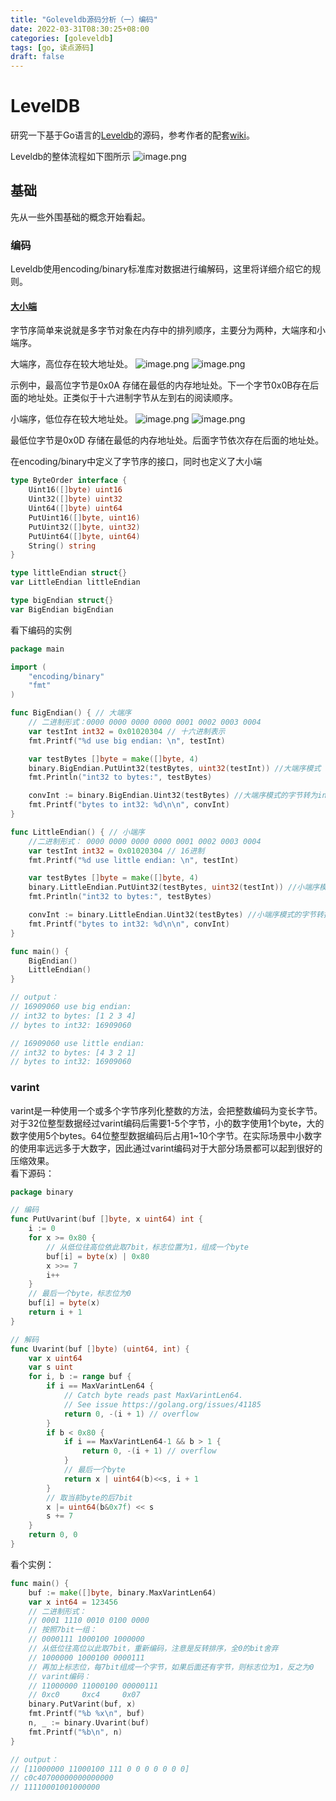 ```yaml
---
title: "Goleveldb源码分析（一）编码"
date: 2022-03-31T08:30:25+08:00
categories: [goleveldb]
tags: [go, 读点源码]
draft: false
---
```


 # LevelDB

研究一下基于Go语言的[Leveldb](https://github.com/syndtr/goleveldb)的源码，参考作者的配套[wiki](https://leveldb-handbook.readthedocs.io/zh/latest/rwopt.html)。

Leveldb的整体流程如下图所示
![image.png](https://cdn.jsdelivr.net/gh/wuliuqii/pic@master/img/image.png)    

 ## 基础

先从一些外围基础的概念开始看起。

### 编码

Leveldb使用encoding/binary标准库对数据进行编解码，这里将详细介绍它的规则。

 #### [大小端](https://www.wikiwand.com/en/Endianness)

字节序简单来说就是多字节对象在内存中的排列顺序，主要分为两种，大端序和小端序。

大端序，高位存在较大地址处。
![image.png](C:\Users\18273\Desktop\Anytype.20220331.082447.73\files\x_image.png) 
![image.png](C:\Users\18273\Desktop\Anytype.20220331.082447.73\files\9_image.png)    

示例中，最高位字节是0x0A 存储在最低的内存地址处。下一个字节0x0B存在后面的地址处。正类似于十六进制字节从左到右的阅读顺序。

小端序，低位存在较大地址处。
![image.png](C:\Users\18273\Desktop\Anytype.20220331.082447.73\files\b_image.png) 
![image.png](C:\Users\18273\Desktop\Anytype.20220331.082447.73\files\c_image.png)    

最低位字节是0x0D 存储在最低的内存地址处。后面字节依次存在后面的地址处。   

在encoding/binary中定义了字节序的接口，同时也定义了大小端   

```go
type ByteOrder interface {
	Uint16([]byte) uint16
	Uint32([]byte) uint32
	Uint64([]byte) uint64
	PutUint16([]byte, uint16)
	PutUint32([]byte, uint32)
	PutUint64([]byte, uint64)
	String() string
}

type littleEndian struct{}
var LittleEndian littleEndian

type bigEndian struct{}
var BigEndian bigEndian

```

看下编码的实例   

```go
package main

import (
	"encoding/binary"
	"fmt"
)

func BigEndian() { // 大端序
	// 二进制形式：0000 0000 0000 0000 0001 0002 0003 0004
	var testInt int32 = 0x01020304 // 十六进制表示
	fmt.Printf("%d use big endian: \n", testInt)

	var testBytes []byte = make([]byte, 4)
	binary.BigEndian.PutUint32(testBytes, uint32(testInt)) //大端序模式
	fmt.Println("int32 to bytes:", testBytes)

	convInt := binary.BigEndian.Uint32(testBytes) //大端序模式的字节转为int32
	fmt.Printf("bytes to int32: %d\n\n", convInt)
}

func LittleEndian() { // 小端序
	//二进制形式： 0000 0000 0000 0000 0001 0002 0003 0004
	var testInt int32 = 0x01020304 // 16进制
	fmt.Printf("%d use little endian: \n", testInt)

	var testBytes []byte = make([]byte, 4)
	binary.LittleEndian.PutUint32(testBytes, uint32(testInt)) //小端序模式
	fmt.Println("int32 to bytes:", testBytes)

	convInt := binary.LittleEndian.Uint32(testBytes) //小端序模式的字节转换
	fmt.Printf("bytes to int32: %d\n\n", convInt)
}

func main() {
	BigEndian()
	LittleEndian()
}

// output：
// 16909060 use big endian: 
// int32 to bytes: [1 2 3 4]
// bytes to int32: 16909060

// 16909060 use little endian: 
// int32 to bytes: [4 3 2 1]
// bytes to int32: 16909060
```

 ### varint

varint是一种使用一个或多个字节序列化整数的方法，会把整数编码为变长字节。对于32位整型数据经过varint编码后需要1-5个字节，小的数字使用1个byte，大的数字使用5个bytes。64位整型数据编码后占用1~10个字节。在实际场景中小数字的使用率远远多于大数字，因此通过varint编码对于大部分场景都可以起到很好的压缩效果。   
看下源码：   

```go
package binary

// 编码
func PutUvarint(buf []byte, x uint64) int {
	i := 0
	for x >= 0x80 {
		// 从低位往高位依此取7bit，标志位置为1，组成一个byte
		buf[i] = byte(x) | 0x80
		x >>= 7
		i++
	}
	// 最后一个byte，标志位为0
	buf[i] = byte(x)
	return i + 1
}

// 解码
func Uvarint(buf []byte) (uint64, int) {
	var x uint64
	var s uint
	for i, b := range buf {
		if i == MaxVarintLen64 {
			// Catch byte reads past MaxVarintLen64.
			// See issue https://golang.org/issues/41185
			return 0, -(i + 1) // overflow
		}
		if b < 0x80 {
			if i == MaxVarintLen64-1 && b > 1 {
				return 0, -(i + 1) // overflow
			}
			// 最后一个byte
			return x | uint64(b)<<s, i + 1
		}
		// 取当前byte的后7bit
		x |= uint64(b&0x7f) << s
		s += 7
	}
	return 0, 0
}

```

看个实例：   

```go
func main() {
	buf := make([]byte, binary.MaxVarintLen64)
	var x int64 = 123456
	// 二进制形式：
	// 0001 1110 0010 0100 0000
	// 按照7bit一组：
	// 0000111 1000100 1000000
	// 从低位往高位以此取7bit，重新编码，注意是反转排序，全0的bit舍弃
	// 1000000 1000100 0000111
	// 再加上标志位，每7bit组成一个字节，如果后面还有字节，则标志位为1，反之为0
	// varint编码：
	// 11000000 11000100 00000111
	// 0xc0		0xc4	 0x07
	binary.PutVarint(buf, x)
	fmt.Printf("%b %x\n", buf)
	n, _ := binary.Uvarint(buf)
	fmt.Printf("%b\n", n)
}

// output：
// [11000000 11000100 111 0 0 0 0 0 0 0]
// c0c40700000000000000
// 11110001001000000
```

